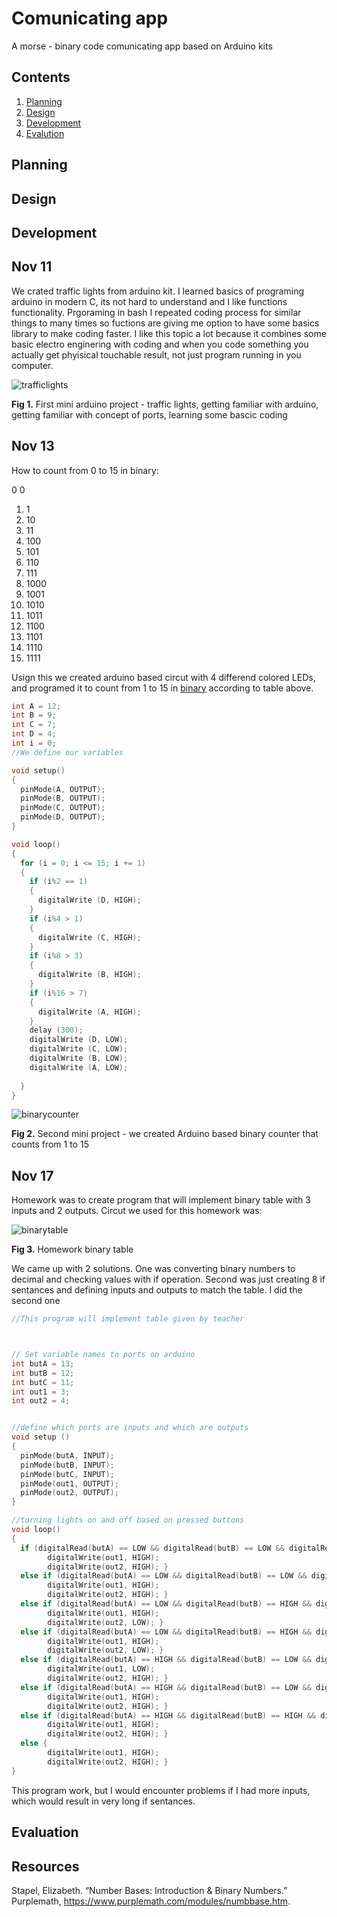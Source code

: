 Comunicating app
====================

A morse - binary code comunicating app based on Arduino kits

Contents
---------
  1. [Planning](#planning)
  1. [Design](#design)
  1. [Development](#development)
  1. [Evalution](#evaluation)


Planning
-----------



Design
-------


Development
------------



Nov 11
--------
We crated traffic lights from arduino kit. I learned basics of programing arduino in modern C, its not hard to understand and I like functions functionality. Prgoraming in bash I repeated coding process for similar things to many times so fuctions are giving me option to have some basics library to make coding faster. I like this topic a lot because it combines some basic electro enginering with coding and when you code something you actually get phyisical touchable result, not just program running in you computer.

![trafficlights](trafficlights.gif)

**Fig 1.** First mini arduino project - traffic lights, getting familiar with arduino, getting familiar with concept of ports, learning some bascic coding

Nov 13
-------
How to count from 0 to 15 in binary:

0 0
1. 1
1. 10
1. 11
1. 100
1. 101
1. 110
1. 111
1. 1000
1. 1001
1. 1010
1. 1011
1. 1100
1. 1101
1. 1110
1. 1111

Usign this we created arduino based circut with 4 differend colored LEDs, and programed it to count from 1 to 15 in [binary](#resources)  according to table above. 
```c
int A = 12;
int B = 9;
int C = 7;
int D = 4;
int i = 0;
//We define our variables 

void setup()
{
  pinMode(A, OUTPUT);
  pinMode(B, OUTPUT);
  pinMode(C, OUTPUT);
  pinMode(D, OUTPUT);
}

void loop()
{
  for (i = 0; i <= 15; i += 1)
  {
    if (i%2 == 1)
    {
      digitalWrite (D, HIGH);
    } 
    if (i%4 > 1)
    {
      digitalWrite (C, HIGH);
    }
    if (i%8 > 3) 
    {
      digitalWrite (B, HIGH);
    }
    if (i%16 > 7)
    {
      digitalWrite (A, HIGH);
    }
    delay (300);
    digitalWrite (D, LOW);
    digitalWrite (C, LOW);
    digitalWrite (B, LOW);
    digitalWrite (A, LOW);
    
  }
}  
```

![binarycounter](binarycouner.gif)

**Fig 2.** Second mini project - we created Arduino based binary counter that counts from 1 to 15

Nov 17
----------
Homework was to create program that will implement binary table with 3 inputs and 2 outputs. Circut we used for this homework was:

![binarytable](binarytable.png)

**Fig 3.** Homework binary table

We came up with 2 solutions. One was converting binary numbers to decimal and checking values with if operation. Second was just creating 8 if sentances and defining inputs and outputs to match the table. I did the second one
```c
//This program will implement table given by teacher



// Set variable names to ports on arduino
int butA = 13;
int butB = 12;
int butC = 11;
int out1 = 3;
int out2 = 4;


//define which ports are inputs and which are outputs
void setup ()
{
  pinMode(butA, INPUT);
  pinMode(butB, INPUT);
  pinMode(butC, INPUT);
  pinMode(out1, OUTPUT);
  pinMode(out2, OUTPUT);
}

//turning lights on and off based on pressed buttons
void loop()
{
  if (digitalRead(butA) == LOW && digitalRead(butB) == LOW && digitalRead(butC) == LOW){
 		digitalWrite(out1, HIGH);
  		digitalWrite(out2, HIGH); }
  else if (digitalRead(butA) == LOW && digitalRead(butB) == LOW && digitalRead(butC) == HIGH){
 		digitalWrite(out1, HIGH);
  		digitalWrite(out2, HIGH); }
  else if (digitalRead(butA) == LOW && digitalRead(butB) == HIGH && digitalRead(butC) == LOW){
 		digitalWrite(out1, HIGH);
  		digitalWrite(out2, LOW); }
  else if (digitalRead(butA) == LOW && digitalRead(butB) == HIGH && digitalRead(butC) == HIGH){
 		digitalWrite(out1, HIGH);
  		digitalWrite(out2, LOW); }
  else if (digitalRead(butA) == HIGH && digitalRead(butB) == LOW && digitalRead(butC) == LOW){
 		digitalWrite(out1, LOW);
  		digitalWrite(out2, HIGH); }
  else if (digitalRead(butA) == HIGH && digitalRead(butB) == LOW && digitalRead(butC) == HIGH){
 		digitalWrite(out1, HIGH);
  		digitalWrite(out2, HIGH); }
  else if (digitalRead(butA) == HIGH && digitalRead(butB) == HIGH && digitalRead(butC) == LOW){
 		digitalWrite(out1, HIGH);
  		digitalWrite(out2, HIGH); }
  else {
 		digitalWrite(out1, HIGH);
  		digitalWrite(out2, HIGH); }
}
```
This program work, but I would encounter problems if I had more inputs, which would result in very long if sentances.

Evaluation
-----------





Resources
----------
Stapel, Elizabeth. “Number Bases: Introduction & Binary Numbers.” Purplemath, https://www.purplemath.com/modules/numbbase.htm.

